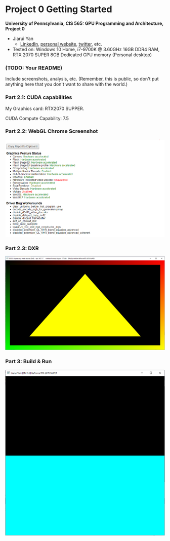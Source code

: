 Project 0 Getting Started
====================

**University of Pennsylvania, CIS 565: GPU Programming and Architecture, Project 0**

* Jiarui Yan
  * [LinkedIn](https://www.linkedin.com/in/jiarui-yan-a06bb5197?lipi=urn%3Ali%3Apage%3Ad_flagship3_profile_view_base_contact_details%3BvRlITiOMSt%2B9Mgg6SZFKDQ%3D%3D), [personal website](https://jiaruiyan.pb.online/), [twitter](https://twitter.com/JerryYan1997), etc.
* Tested on: Windows 10 Home, i7-9700K @ 3.60GHz 16GB DDR4 RAM, RTX 2070 SUPER 8GB Dedicated GPU memory (Personal desktop)

### (TODO: Your README)

Include screenshots, analysis, etc. (Remember, this is public, so don't put
anything here that you don't want to share with the world.)

### Part 2.1: CUDA capabilities
My Graphics card: RTX2070 SUPPER.

CUDA Compute Capability: 7.5

### Part 2.2: WebGL Chrome Screenshot
![](./images/WebGL_Check.PNG)

### Part 2.3: DXR
![](./images/DXR.PNG)

### Part 3: Build & Run
![](./images/CUDA_GetStart.PNG)
